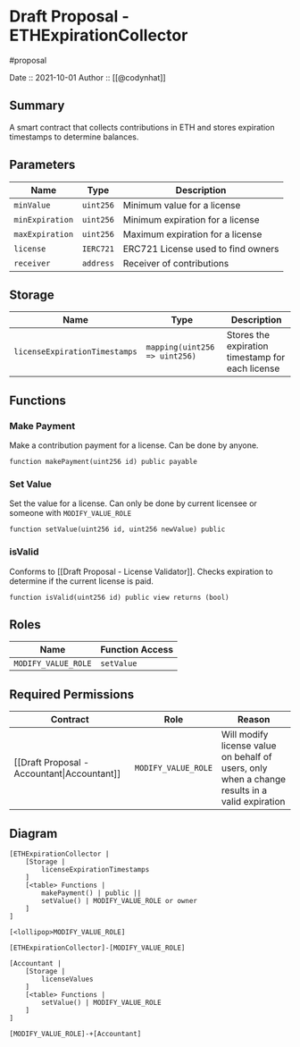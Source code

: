 # Draft Proposal - ETHExpirationCollector
#proposal

Date :: 2021-10-01
Author :: [[@codynhat]]

## Summary
A smart contract that collects contributions in ETH and stores expiration timestamps to determine balances.

## Parameters
| Name            | Type      | Description                        |
| --------------- | --------- | ---------------------------------- |
| `minValue`      | `uint256` | Minimum value for a license        |
| `minExpiration` | `uint256` | Minimum expiration for a license   |
| `maxExpiration` | `uint256` | Maximum expiration for a license   |
| `license`       | `IERC721` | ERC721 License used to find owners |
| `receiver`      | `address` | Receiver of contributions          |

## Storage
| Name                          | Type                          | Description                                      |
| ----------------------------- | ----------------------------- | ------------------------------------------------ |
| `licenseExpirationTimestamps` | `mapping(uint256 => uint256)` | Stores the expiration timestamp for each license |

## Functions

### Make Payment
Make a contribution payment for a license. Can be done by anyone.

```
function makePayment(uint256 id) public payable
```

### Set Value
Set the value for a license. Can only be done by current licensee or someone with `MODIFY_VALUE_ROLE`

```
function setValue(uint256 id, uint256 newValue) public
```

### isValid
Conforms to [[Draft Proposal - License Validator]]. Checks expiration to determine if the current license is paid.

```
function isValid(uint256 id) public view returns (bool)
```

## Roles
| Name                | Function Access    |
| ------------------- | ------------------ |
| `MODIFY_VALUE_ROLE` | `setValue`      |

## Required Permissions
| Contract                                    | Role                | Reason |
| ------------------------------------------- | ------------------- | ------ |
| [[Draft Proposal - Accountant\|Accountant]] | `MODIFY_VALUE_ROLE` | Will modify license value on behalf of users, only when a change results in a valid expiration       |

## Diagram
```nomnoml
[ETHExpirationCollector | 
	[Storage |
		licenseExpirationTimestamps
	]
	[<table> Functions |
		makePayment() | public ||
		setValue() | MODIFY_VALUE_ROLE or owner
	]
]

[<lollipop>MODIFY_VALUE_ROLE]

[ETHExpirationCollector]-[MODIFY_VALUE_ROLE]

[Accountant | 
	[Storage |
		licenseValues
	]
	[<table> Functions |
		setValue() | MODIFY_VALUE_ROLE
	]
]

[MODIFY_VALUE_ROLE]-+[Accountant]
```
